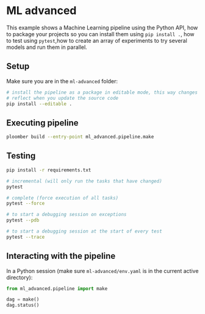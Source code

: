 # ML advanced

This example shows a Machine Learning pipeline using the Python API, how to package
your projects so you can install them using `pip install .`, how to test
using `pytest`,how to create an array of experiments to try several models and
run them in parallel.

## Setup

Make sure you are in the `ml-advanced` folder:

```bash tags=["bash"]
# install the pipeline as a package in editable mode, this way changes will
# reflect when you update the source code
pip install --editable .

```

## Executing pipeline

```bash tags=["bash"]
ploomber build --entry-point ml_advanced.pipeline.make
```

## Testing

~~~bash
pip install -r requirements.txt

# incremental (will only run the tasks that have changed)
pytest

# complete (force execution of all tasks)
pytest --force

# to start a debugging session on exceptions
pytest --pdb

# to start a debugging session at the start of every test
pytest --trace
~~~

## Interacting with the pipeline

In a Python session (make sure `ml-advanced/env.yaml` is in the current active
directory):


```python
from ml_advanced.pipeline import make

dag = make()
dag.status()
```

